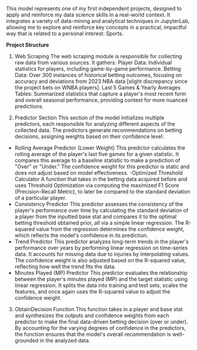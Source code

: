 This model represents one of my first independent projects, designed to apply and reinforce my data science skills in a real-world context. It integrates a variety of data-mining and analytical techniques in JupyterLab, allowing me to explore and reinforce key concepts in a practical, impactful way that is related to a personal interest: Sports.

**Project Structure**
1. Web Scraping
The web scraping module is responsible for collecting raw data from various sources. It gathers:
Player Data: Individual statistics for players, including game-by-game performance.
Betting Data: Over 300 instances of historical betting outcomes, focusing on accuracy and deviations from 2023 NBA data [slight discrepancy since the project bets on WNBA players].
Last 5 Games & Yearly Averages Tables: Summarized statistics that capture a player's most recent form and overall seasonal performance, providing context for more nuanced predictions.

2. Predictor Section
This section of the model initializes multiple predictors, each responsible for analyzing different aspects of the collected data. The predictors generate recommendations on betting decisions, assigning weights based on their confidence level:
- Rolling Average Predictor (Lower Weight)
This predictor calculates the rolling average of the player's last five games for a given statistic. It compares this average to a baseline statistic to make a prediction of "Over" or "Under." The confidence weight for this predictor is static and does not adjust based on model effectiveness.
-Optimized Threshold Calculator 
A function that takes in the betting data acquired before and uses Threshold Optimization via computing the maximized F1 Score (Precision-Recall Metric), to later be compared to the standard deviation of a particular player. 
- Consistency Predictor 
This predictor assesses the consistency of the player's performance over time by calculating the standard deviation of a player from the inputted base stat and compares it to the optimal betting threshold obtained prior,  all via a simple linear regression. The R-squared value from the regression determines the confidence weight, which reflects the model's confidence in its prediction.     
- Trend Predictor
This predictor analyzes long-term trends in the player's performance over years by performing linear regression on time-series data. It accounts for missing data due to injuries by interpolating values. The confidence weight is also adjusted based on the R-squared value, reflecting how well the trend fits the data.
- Minutes Played (MP) Predictor
This predictor evaluates the relationship between the player's minutes played (MP) and the target statistic using linear regression. It splits the data into training and test sets, scales the features, and once again uses the R-squared value to adjust the confidence weight.

3. ObtainDecision Function
This function takes in a player and base stat and synthesizes the outputs and confidence weights from each predictor to make the final data-driven betting decision (over or under). By accounting for the varying degrees of confidence in the predictors, the function ensures that the model's overall recommendation is well-grounded in the analyzed data.



